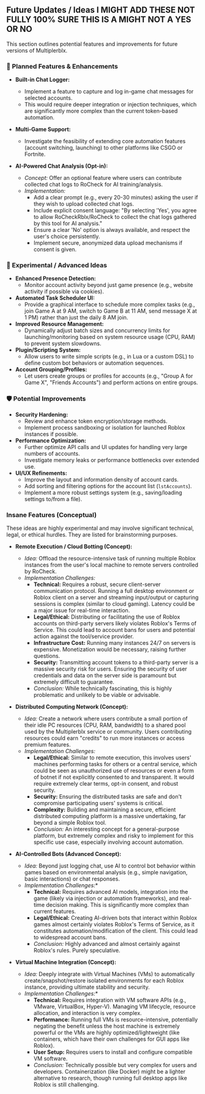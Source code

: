 ## Future Updates / Ideas I MIGHT ADD THESE NOT FULLY 100% SURE THIS IS A MIGHT NOT A YES OR NO 

This section outlines potential features and improvements for future versions of Multiplerblx.

### 🚀 Planned Features & Enhancements

*   **Built-in Chat Logger:**
    *   Implement a feature to capture and log in-game chat messages for selected accounts.
    *   This would require deeper integration or injection techniques, which are significantly more complex than the current token-based automation.

*   **Multi-Game Support:**
    *   Investigate the feasibility of extending core automation features (account switching, launching) to other platforms like CSGO or Fortnite.
      

*   **AI-Powered Chat Analysis (Opt-in):**
    *   *Concept:* Offer an optional feature where users can contribute collected chat logs to RoCheck for AI training/analysis.
    *   *Implementation:*
        *   Add a clear prompt (e.g., every 20-30 minutes) asking the user if they wish to upload collected chat logs.
        *   Include explicit consent language: "By selecting 'Yes', you agree to allow RoCheckRblx/RoCheck to collect the chat logs gathered by this tool for AI analysis."
        *   Ensure a clear 'No' option is always available, and respect the user's choice persistently.
        *   Implement secure, anonymized data upload mechanisms if consent is given.

### 🧪 Experimental / Advanced Ideas

*   **Enhanced Presence Detection:**
    *   Monitor account activity beyond just game presence (e.g., website activity if possible via cookies).
*   **Automated Task Scheduler UI:**
    *   Provide a graphical interface to schedule more complex tasks (e.g., join Game A at 9 AM, switch to Game B at 11 AM, send message X at 1 PM) rather than just the daily 8 AM join.
*   **Improved Resource Management:**
    *   Dynamically adjust batch sizes and concurrency limits for launching/monitoring based on system resource usage (CPU, RAM) to prevent system slowdowns.
*   **Plugin/Scripting System:**
    *   Allow users to write simple scripts (e.g., in Lua or a custom DSL) to define custom bot behaviors or automation sequences.
*   **Account Grouping/Profiles:**
    *   Let users create groups or profiles for accounts (e.g., "Group A for Game X", "Friends Accounts") and perform actions on entire groups.

### 🛡️ Potential Improvements

*   **Security Hardening:**
    *   Review and enhance token encryption/storage methods.
    *   Implement process sandboxing or isolation for launched Roblox instances if possible.
*   **Performance Optimization:**
    *   Further optimize API calls and UI updates for handling very large numbers of accounts.
    *   Investigate memory leaks or performance bottlenecks over extended use.
*   **UI/UX Refinements:**
    *   Improve the layout and information density of account cards.
    *   Add sorting and filtering options for the account list (`lstAccounts`).
    *   Implement a more robust settings system (e.g., saving/loading settings to/from a file).

### Insane Features (Conceptual)

These ideas are highly experimental and may involve significant technical, legal, or ethical hurdles. They are listed for brainstorming purposes.

*   **Remote Execution / Cloud Botting (Concept):**
    *   *Idea:* Offload the resource-intensive task of running multiple Roblox instances from the user's local machine to remote servers controlled by RoCheck.
    *   *Implementation Challenges:*
        *   **Technical:** Requires a robust, secure client-server communication protocol. Running a full desktop environment or Roblox client on a server and streaming input/output or capturing sessions is complex (similar to cloud gaming). Latency could be a major issue for real-time interaction.
        *   **Legal/Ethical:** Distributing or facilitating the use of Roblox accounts on third-party servers likely violates Roblox's Terms of Service. This could lead to account bans for users and potential action against the tool/service provider.
        *   **Infrastructure Cost:** Running many instances 24/7 on servers is expensive. Monetization would be necessary, raising further questions.
        *   **Security:** Transmitting account tokens to a third-party server is a massive security risk for users. Ensuring the security of user credentials and data on the server side is paramount but extremely difficult to guarantee.
        *   *Conclusion:* While technically fascinating, this is highly problematic and unlikely to be viable or advisable.

*   **Distributed Computing Network (Concept):**
    *   *Idea:* Create a network where users contribute a small portion of their idle PC resources (CPU, RAM, bandwidth) to a shared pool used by the Multiplerblx service or community. Users contributing resources could earn "credits" to run more instances or access premium features.
    *   *Implementation Challenges:*
        *   **Legal/Ethical:** Similar to remote execution, this involves users' machines performing tasks for others or a central service, which could be seen as unauthorized use of resources or even a form of botnet if not explicitly consented to and transparent. It would require extremely clear terms, opt-in consent, and robust security.
        *   **Security:** Ensuring the distributed tasks are safe and don't compromise participating users' systems is critical.
        *   **Complexity:** Building and maintaining a secure, efficient distributed computing platform is a massive undertaking, far beyond a simple Roblox tool.
        *   *Conclusion:* An interesting concept for a general-purpose platform, but extremely complex and risky to implement for this specific use case, especially involving account automation.

*   **AI-Controlled Bots (Advanced Concept):**
    *   *Idea:* Beyond just logging chat, use AI to control bot behavior within games based on environmental analysis (e.g., simple navigation, basic interactions) or chat responses.
    *   *Implementation Challenges:**
        *   **Technical:** Requires advanced AI models, integration into the game (likely via injection or automation frameworks), and real-time decision making. This is significantly more complex than current features.
        *   **Legal/Ethical:** Creating AI-driven bots that interact within Roblox games almost certainly violates Roblox's Terms of Service, as it constitutes automation/modification of the client. This could lead to widespread account bans.
        *   *Conclusion:* Highly advanced and almost certainly against Roblox's rules. Purely speculative.

*   **Virtual Machine Integration (Concept):**
    *   *Idea:* Deeply integrate with Virtual Machines (VMs) to automatically create/snapshot/restore isolated environments for each Roblox instance, providing ultimate stability and security.
    *   *Implementation Challenges:**
        *   **Technical:** Requires integration with VM software APIs (e.g., VMware, VirtualBox, Hyper-V). Managing VM lifecycle, resource allocation, and interaction is very complex.
        *   **Performance:** Running full VMs is resource-intensive, potentially negating the benefit unless the host machine is extremely powerful or the VMs are highly optimized/lightweight (like containers, which have their own challenges for GUI apps like Roblox).
        *   **User Setup:** Requires users to install and configure compatible VM software.
        *   *Conclusion:* Technically possible but very complex for users and developers. Containerization (like Docker) might be a lighter alternative to research, though running full desktop apps like Roblox is still challenging.
